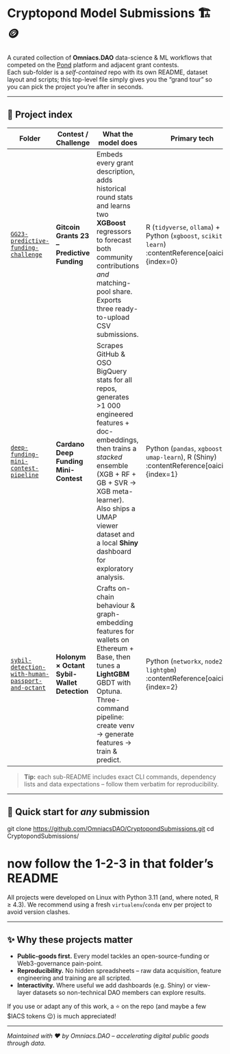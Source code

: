 # Cryptopond Model Submissions 🏗️🪙

A curated collection of **Omniacs.DAO** data-science & ML workflows that competed on the [Pond](https://cryptopond.xyz) platform and adjacent grant contests.  
Each sub-folder is a *self-contained* repo with its own README, dataset layout and scripts; this top-level file simply gives you the “grand tour” so you can pick the project you’re after in seconds.

---

## 📂 Project index

| Folder | Contest / Challenge | What the model does | Primary tech |
|--------|--------------------|---------------------|--------------|
| [`GG23-predictive-funding-challenge`](GG23-predictive-funding-challenge/) | **Gitcoin Grants 23 – Predictive Funding** | Embeds every grant description, adds historical round stats and learns two **XGBoost** regressors to forecast both community contributions *and* matching-pool share. Exports three ready-to-upload CSV submissions. | R (`tidyverse`, `ollama`) + Python (`xgboost`, `scikit-learn`) :contentReference[oaicite:0]{index=0} |
| [`deep-funding-mini-contest-pipeline`](deep-funding-mini-contest-pipeline/) | **Cardano Deep Funding Mini-Contest** | Scrapes GitHub & OSO BigQuery stats for all repos, generates >1 000 engineered features + doc-embeddings, then trains a *stacked* ensemble (XGB + RF + GB + SVR → XGB meta-learner). Also ships a UMAP viewer dataset and a local **Shiny** dashboard for exploratory analysis. | Python (`pandas`, `xgboost`, `umap-learn`), R (Shiny) :contentReference[oaicite:1]{index=1} |
| [`sybil-detection-with-human-passport-and-octant`](sybil-detection-with-human-passport-and-octant/) | **Holonym × Octant Sybil-Wallet Detection** | Crafts on-chain behaviour & graph-embedding features for wallets on Ethereum + Base, then tunes a **LightGBM** GBDT with Optuna. Three-command pipeline: create venv → generate features → train & predict. | Python (`networkx`, `node2vec`, `lightgbm`) :contentReference[oaicite:2]{index=2} |

> **Tip:** each sub-README includes exact CLI commands, dependency lists and data expectations – follow them verbatim for reproducibility.

---

## 🔧 Quick start for *any* submission

git clone https://github.com/OmniacsDAO/CryptopondSubmissions.git
cd CryptopondSubmissions/<project-folder>
# now follow the 1-2-3 in that folder’s README

All projects were developed on Linux with Python 3.11 (and, where noted, R ≥ 4.3).
We recommend using a fresh `virtualenv`/`conda` env per project to avoid version clashes.

---

## ✨ Why these projects matter

* **Public-goods first.** Every model tackles an open-source-funding or Web3-governance pain-point.
* **Reproducibility.** No hidden spreadsheets – raw data acquisition, feature engineering and training are all scripted.
* **Interactivity.** Where useful we add dashboards (e.g. Shiny) or view-layer datasets so non-technical DAO members can explore results.

If you use or adapt any of this work, a ⭐ on the repo (and maybe a few \$IACS tokens 😉) is much appreciated!

---

*Maintained with ❤️ by Omniacs.DAO – accelerating digital public goods through data.*

